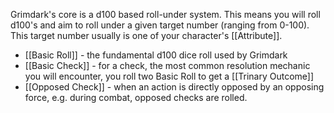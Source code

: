 Grimdark's core is a d100 based roll-under system. This means you will roll d100's and aim to roll under a given target number (ranging from 0-100). This target number usually is one of your character's [[Attribute]].

* [[Basic Roll]] - the fundamental d100 dice roll used by Grimdark
* [[Basic Check]] - for a check, the most common resolution mechanic you will encounter, you roll two Basic Roll to get a [[Trinary Outcome]]
* [[Opposed Check]] - when an action is directly opposed by an opposing force, e.g. during combat, opposed checks are rolled.